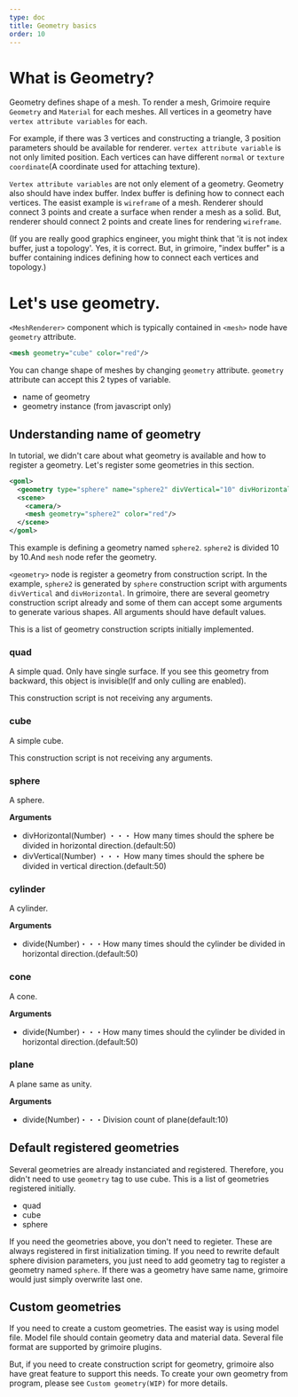 ```yaml
---
type: doc
title: Geometry basics
order: 10
---
```


# What is Geometry?

Geometry defines shape of a mesh. To render a mesh, Grimoire require `Geometry` and `Material` for each meshes.
All vertices in a geometry have `vertex attribute variables` for each.

For example, if there was 3 vertices and constructing a triangle, 3 position parameters should be available for renderer.
`vertex attribute variable` is not only limited position. Each vertices can have different `normal` or `texture coordinate`(A coordinate used for attaching texture).

`Vertex attribute variables` are not only element of a geometry. Geometry also should have index buffer.
Index buffer is defining how to connect each vertices.
The easist example is `wireframe` of a mesh. Renderer should connect 3 points and create a surface when render a mesh as a solid. But, renderer should connect 2 points and create lines for rendering `wireframe`.

(If you are really good graphics engineer, you might think that 'it is not index buffer, just a topology'. Yes, it is correct.
But, in grimoire, "index buffer" is a buffer containing indices defining how to connect each vertices and topology.)

# Let's use geometry.

`<MeshRenderer>` component which is typically contained in `<mesh>` node have `geometry` attribute.

```xml
<mesh geometry="cube" color="red"/>
```

You can change shape of meshes by changing `geometry` attribute.
`geometry` attribute can accept this 2 types of variable.

* name of geometry
* geometry instance (from javascript only)

## Understanding name of geometry

In tutorial, we didn't care about what geometry is available and how to register a geometry.
Let's register some geometries in this section.

```xml
<goml>
  <geometry type="sphere" name="sphere2" divVertical="10" divHorizontal="10"/>
  <scene>
    <camera/>
    <mesh geometry="sphere2" color="red"/>
  </scene>
</goml>
```

This example is defining a geometry named `sphere2`. `sphere2` is divided 10 by 10.And `mesh` node refer the geometry.

`<geometry>` node is register a geometry from construction script. In the example, `sphere2` is generated by `sphere` construction script with arguments `divVertical` and `divHorizontal`.
In grimoire, there are several geometry construction script already and some of them can accept some arguments to generate various shapes. All arguments should have default values.

This is a list of geometry construction scripts initially implemented.

### quad

A simple quad. Only have single surface. If you see this geometry from backward, this object is invisible(If and only culling are enabled).

This construction script is not receiving any arguments.

### cube

A simple cube.

This construction script is not receiving any arguments.

### sphere

A sphere.

**Arguments**

* divHorizontal(Number) ・・・ How many times should the sphere be divided in horizontal direction.(default:50)
* divVertical(Number) ・・・ How many times should the sphere be divided in vertical direction.(default:50)

### cylinder

A cylinder.

**Arguments**

* divide(Number)・・・How many times should the cylinder be divided in horizontal direction.(default:50)

### cone

A cone.

**Arguments**

* divide(Number)・・・How many times should the cylinder be divided in horizontal direction.(default:50)

### plane

A plane same as unity.

**Arguments**

* divide(Number)・・・Division count of plane(default:10)

## Default registered geometries

Several geometries are already instanciated and registered. Therefore, you didn't need to use `geometry` tag to use cube.
This is a list of geometries registered initially.

* quad
* cube
* sphere

If you need the geometries above, you don't need to regieter. These are always registered in first initialization timing.
If you need to rewrite default sphere division parameters, you just need to add geometry tag to register a geometry named `sphere`. If there was a geometry have same name, grimoire would just simply overwrite last one.

## Custom geometries

If you need to create a custom geometries. The easist way is using model file. Model file should contain geometry data and material data. Several file format are supported by grimoire plugins.

But, if you need to create construction script for geometry, grimoire also have great feature to support this needs.
To create your own geometry from program, please see `Custom geometry(WIP)` for more details.
